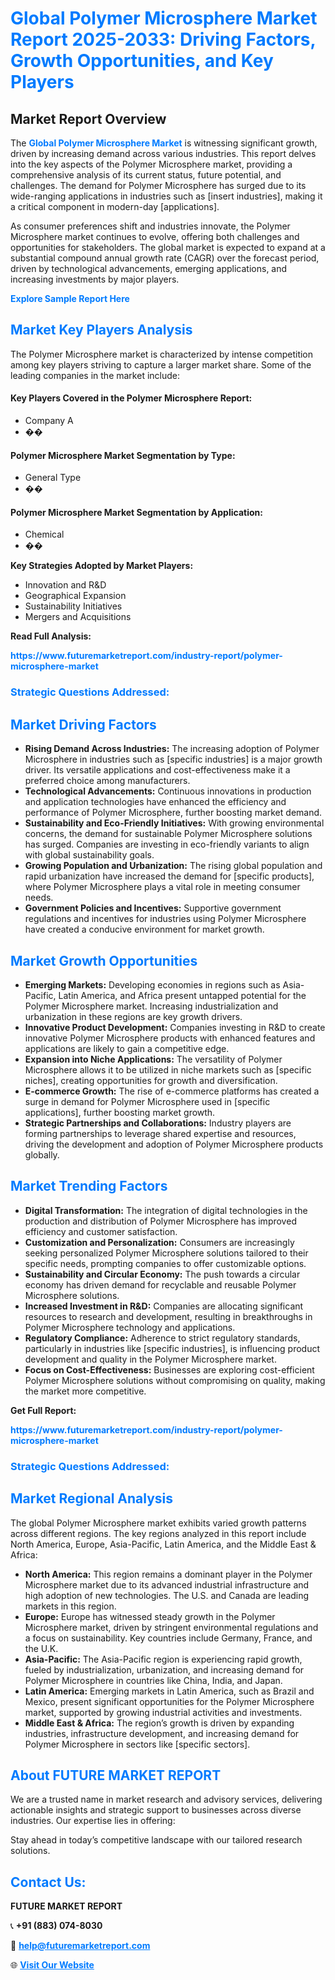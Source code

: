 <h1 style="color: #007BFF;">Global Polymer Microsphere Market Report 2025-2033: Driving Factors, Growth Opportunities, and Key Players</h1>

<section id="overview">
<h2>Market Report Overview</h2>
<p>The <a href="https://www.futuremarketreport.com/industry-report/polymer-microsphere-market" style="color: #007BFF; text-decoration: none;"><strong>Global Polymer Microsphere Market</strong></a> is witnessing significant growth, driven by increasing demand across various industries. This report delves into the key aspects of the Polymer Microsphere market, providing a comprehensive analysis of its current status, future potential, and challenges. The demand for Polymer Microsphere has surged due to its wide-ranging applications in industries such as [insert industries], making it a critical component in modern-day [applications].</p>
<p>As consumer preferences shift and industries innovate, the Polymer Microsphere market continues to evolve, offering both challenges and opportunities for stakeholders. The global market is expected to expand at a substantial compound annual growth rate (CAGR) over the forecast period, driven by technological advancements, emerging applications, and increasing investments by major players.</p>
</section>

<section id="overview">
<p><a href="https://www.futuremarketreport.com/request-sample/reportId=113704" style="color: #007BFF; text-decoration: none;"><strong>Explore Sample Report Here</strong></a></p>
</section>

<section id="key-players">
<h2 style="color: #007BFF;">Market Key Players Analysis</h2>
<p>The Polymer Microsphere market is characterized by intense competition among key players striving to capture a larger market share. Some of the leading companies in the market include:</p>
<h4>Key Players Covered in the Polymer Microsphere Report:</h4>
<ul><li>Company A</li><li>��</li></ul>
<h4>Polymer Microsphere Market Segmentation by Type:</h4>
<ul><li>General Type</li><li>��</li></ul>

<h4>Polymer Microsphere Market Segmentation by Application:</h4>
<ul><li>Chemical</li><li>��</li></ul>
<p><strong>Key Strategies Adopted by Market Players:</strong></p>
<ul>
<li>Innovation and R&D</li>
<li>Geographical Expansion</li>
<li>Sustainability Initiatives</li>
<li>Mergers and Acquisitions</li>
</ul>
</section>

<section>
<p><strong>Read Full Analysis: </strong></p><a href="https://www.futuremarketreport.com/industry-report/polymer-microsphere-market" style="color: #007BFF; text-decoration: none;"><strong>https://www.futuremarketreport.com/industry-report/polymer-microsphere-market</strong></a>
<h3 style="color: #007BFF;">Strategic Questions Addressed:</h3>
</section>

<section id="driving-factors">
<h2 style="color: #007BFF;">Market Driving Factors</h2>
<ul>
<li><strong>Rising Demand Across Industries:</strong> The increasing adoption of Polymer Microsphere in industries such as [specific industries] is a major growth driver. Its versatile applications and cost-effectiveness make it a preferred choice among manufacturers.</li>
<li><strong>Technological Advancements:</strong> Continuous innovations in production and application technologies have enhanced the efficiency and performance of Polymer Microsphere, further boosting market demand.</li>
<li><strong>Sustainability and Eco-Friendly Initiatives:</strong> With growing environmental concerns, the demand for sustainable Polymer Microsphere solutions has surged. Companies are investing in eco-friendly variants to align with global sustainability goals.</li>
<li><strong>Growing Population and Urbanization:</strong> The rising global population and rapid urbanization have increased the demand for [specific products], where Polymer Microsphere plays a vital role in meeting consumer needs.</li>
<li><strong>Government Policies and Incentives:</strong> Supportive government regulations and incentives for industries using Polymer Microsphere have created a conducive environment for market growth.</li>
</ul>
</section>

<section id="growth-opportunities">
<h2 style="color: #007BFF;">Market Growth Opportunities</h2>
<ul>
<li><strong>Emerging Markets:</strong> Developing economies in regions such as Asia-Pacific, Latin America, and Africa present untapped potential for the Polymer Microsphere market. Increasing industrialization and urbanization in these regions are key growth drivers.</li>
<li><strong>Innovative Product Development:</strong> Companies investing in R&D to create innovative Polymer Microsphere products with enhanced features and applications are likely to gain a competitive edge.</li>
<li><strong>Expansion into Niche Applications:</strong> The versatility of Polymer Microsphere allows it to be utilized in niche markets such as [specific niches], creating opportunities for growth and diversification.</li>
<li><strong>E-commerce Growth:</strong> The rise of e-commerce platforms has created a surge in demand for Polymer Microsphere used in [specific applications], further boosting market growth.</li>
<li><strong>Strategic Partnerships and Collaborations:</strong> Industry players are forming partnerships to leverage shared expertise and resources, driving the development and adoption of Polymer Microsphere products globally.</li>
</ul>
</section>

<section id="trending-factors">
<h2 style="color: #007BFF;">Market Trending Factors</h2>
<ul>
<li><strong>Digital Transformation:</strong> The integration of digital technologies in the production and distribution of Polymer Microsphere has improved efficiency and customer satisfaction.</li>
<li><strong>Customization and Personalization:</strong> Consumers are increasingly seeking personalized Polymer Microsphere solutions tailored to their specific needs, prompting companies to offer customizable options.</li>
<li><strong>Sustainability and Circular Economy:</strong> The push towards a circular economy has driven demand for recyclable and reusable Polymer Microsphere solutions.</li>
<li><strong>Increased Investment in R&D:</strong> Companies are allocating significant resources to research and development, resulting in breakthroughs in Polymer Microsphere technology and applications.</li>
<li><strong>Regulatory Compliance:</strong> Adherence to strict regulatory standards, particularly in industries like [specific industries], is influencing product development and quality in the Polymer Microsphere market.</li>
<li><strong>Focus on Cost-Effectiveness:</strong> Businesses are exploring cost-efficient Polymer Microsphere solutions without compromising on quality, making the market more competitive.</li>
</ul>
</section>

<section>
<p><strong>Get Full Report: </strong></p><a href="https://www.futuremarketreport.com/industry-report/polymer-microsphere-market" style="color: #007BFF; text-decoration: none;"><strong>https://www.futuremarketreport.com/industry-report/polymer-microsphere-market</strong></a>
<h3 style="color: #007BFF;">Strategic Questions Addressed:</h3>
</section>


<section id="regional-analysis">
<h2 style="color: #007BFF;">Market Regional Analysis</h2>
<p>The global Polymer Microsphere market exhibits varied growth patterns across different regions. The key regions analyzed in this report include North America, Europe, Asia-Pacific, Latin America, and the Middle East & Africa:</p>
<ul>
<li><strong>North America:</strong> This region remains a dominant player in the Polymer Microsphere market due to its advanced industrial infrastructure and high adoption of new technologies. The U.S. and Canada are leading markets in this region.</li>
<li><strong>Europe:</strong> Europe has witnessed steady growth in the Polymer Microsphere market, driven by stringent environmental regulations and a focus on sustainability. Key countries include Germany, France, and the U.K.</li>
<li><strong>Asia-Pacific:</strong> The Asia-Pacific region is experiencing rapid growth, fueled by industrialization, urbanization, and increasing demand for Polymer Microsphere in countries like China, India, and Japan.</li>
<li><strong>Latin America:</strong> Emerging markets in Latin America, such as Brazil and Mexico, present significant opportunities for the Polymer Microsphere market, supported by growing industrial activities and investments.</li>
<li><strong>Middle East & Africa:</strong> The region’s growth is driven by expanding industries, infrastructure development, and increasing demand for Polymer Microsphere in sectors like [specific sectors].</li>
</ul>
</section>

<footer>
<h2 style="color: #007BFF;">About FUTURE MARKET REPORT</h2>
<p>We are a trusted name in market research and advisory services, delivering actionable insights and strategic support to businesses across diverse industries. Our expertise lies in offering:</p>

<p>Stay ahead in today’s competitive landscape with our tailored research solutions.</p>

<h2 style="color: #007BFF;">Contact Us:</h2>
<p><strong>FUTURE MARKET REPORT</strong></p>
<p>📞 <strong>+91 (883) 074-8030</strong></p>
<p>📧 <strong><a href="mailto:help@futuremarketreport.com" style="color: #007BFF;">help@futuremarketreport.com</a></strong></p>
<p>🌐 <strong><a href="https://www.futuremarketreport.com/" style="color: #007BFF;">Visit Our Website</a></strong></p>
</footer>